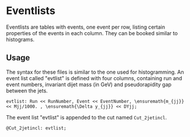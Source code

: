 Eventlists
=========================

Eventlists are tables with events, one event per row, listing certain
properties of the events in each column. They can be booked similar to histograms.

Usage
--------------------

The syntax for these files is similar to the one used for histogramming. An event list called "evtlist" is defined with four columns, containing run and event numbers, invariant dijet mass (in GeV) and pseudorapidity gap between the jets.

    evtlist: Run << RunNumber, Event << EventNumber, \ensuremath{m_{jj}} << Mjj/1000. , \ensuremath{\Delta y_{jj}} << DYjj; 

The event list "evtlist" is appended to the cut named `Cut_2jetincl`. 

    @Cut_2jetincl: evtlist; 